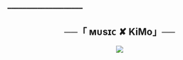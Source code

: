 ━━━━━━━━━━━━━━━━━━━━

<h2 align="center">
    ──「 ᴍᴜsɪᴄ ✘ KiMo」──
</h2>

<p align="center">
  <img src="https://graph.org/file/2aeccbcf5a28db879d150.jpg">
</p>
